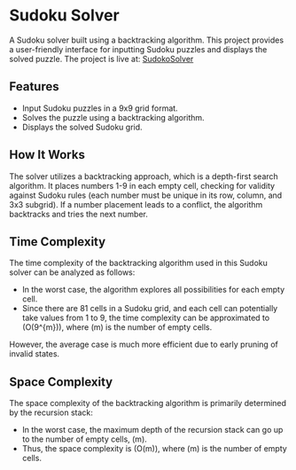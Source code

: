 # Sudoku Solver

A Sudoku solver built using a backtracking algorithm. This project provides a user-friendly interface for inputting Sudoku puzzles and displays the solved puzzle.
The project is live at: [SudokoSolver](https://anurag22485.github.io/Sudoko-Solver/)



## Features

- Input Sudoku puzzles in a 9x9 grid format.
- Solves the puzzle using a backtracking algorithm.
- Displays the solved Sudoku grid.

## How It Works

The solver utilizes a backtracking approach, which is a depth-first search algorithm. It places numbers 1-9 in each empty cell, checking for validity against Sudoku rules (each number must be unique in its row, column, and 3x3 subgrid). If a number placement leads to a conflict, the algorithm backtracks and tries the next number.

## Time Complexity

The time complexity of the backtracking algorithm used in this Sudoku solver can be analyzed as follows:

- In the worst case, the algorithm explores all possibilities for each empty cell.
- Since there are 81 cells in a Sudoku grid, and each cell can potentially take values from 1 to 9, the time complexity can be approximated to \(O(9^{m})\), where \(m\) is the number of empty cells.

However, the average case is much more efficient due to early pruning of invalid states.

## Space Complexity

The space complexity of the backtracking algorithm is primarily determined by the recursion stack:

- In the worst case, the maximum depth of the recursion stack can go up to the number of empty cells, \(m\).
- Thus, the space complexity is \(O(m)\), where \(m\) is the number of empty cells.
